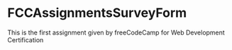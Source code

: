 # FCCAssignmentsSurveyForm
This is the first assignment given by freeCodeCamp for Web Development Certification
